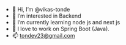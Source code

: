 - 👋 Hi, I’m @vikas-tonde
- 👀 I’m interested in Backend
- 🌱 I’m currently learning node js and next js
- ‎‍💼 I love to work on Spring Boot (Java).
- 📫 tondev23@gmail.com
<!-- - 💞️ I’m looking to collaborate on  -->


<!---
vikas-tonde/vikas-tonde is a ✨ special ✨ repository because its `README.md` (this file) appears on your GitHub profile.
You can click the Preview link to take a look at your changes.
--->
